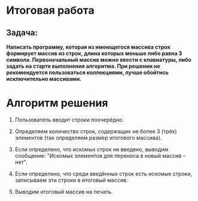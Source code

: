 # Итоговая работа

## Задача:

**Написать программу, которая из имеющегося массива строк формирует массив из строк, длина которых меньше либо равна 3 символа. Первоначальный массив можно ввести с клавиатуры, либо задать на старте выполнения алгоритма. При решении не рекомендуется пользоваться коллекциями, лучше обойтись исключительно массивами.**

# Алгоритм решения

1. Пользователь вводит строки поочерёдно.

2. Определяем количество строк, содержащих не более 3 (трёх) элементов (так определяем размер итогового массива).

3. Если определено, что искомых строк не введено, выводим сообщение: "Искомых элементов для переноса в новый массив - нет".

4. Если  определено, что среди введённых строк есть искомые строки, записываем эти строки в итоговый массив.

5. Выводим итоговый массив на печать.